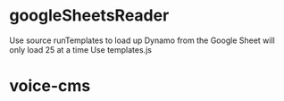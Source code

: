 # googleSheetsReader
Use source runTemplates to load up Dynamo from the Google Sheet
will only load 25 at a time
Use templates.js

# voice-cms
